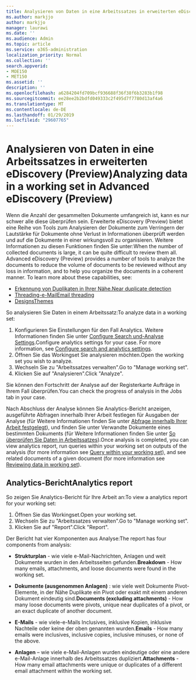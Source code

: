 ```yaml
---
title: Analysieren von Daten in eine Arbeitssatzes in erweiterten eDiscovery (Preview)
ms.author: markjjo
author: markjjo
manager: laurawi
ms.date: ''
ms.audience: Admin
ms.topic: article
ms.service: o365-administration
localization_priority: Normal
ms.collection: ''
search.appverid:
- MOE150
- MET150
ms.assetid: ''
description: ''
ms.openlocfilehash: a6284204fd709bcf936688f36f38f6b3283b1f98
ms.sourcegitcommit: ee28ee2b2bdfd049333c2f495d7f7780d13af4a6
ms.translationtype: MT
ms.contentlocale: de-DE
ms.lasthandoff: 01/29/2019
ms.locfileid: "29607765"
---
```

# <a name="analyzing-data-in-a-working-set-in-advanced-ediscovery-preview"></a><span data-ttu-id="73987-102">Analysieren von Daten in eine Arbeitssatzes in erweiterten eDiscovery (Preview)</span><span class="sxs-lookup"><span data-stu-id="73987-102">Analyzing data in a working set in Advanced eDiscovery (Preview)</span></span>

<span data-ttu-id="73987-p101">Wenn die Anzahl der gesammelten Dokumente umfangreich ist, kann es nur schwer alle diese überprüfen sein. Erweiterte eDiscovery (Preview) bietet eine Reihe von Tools zum Analysieren der Dokumente zum Verringern der Lautstärke für Dokumente ohne Verlust in Informationen überprüft werden und auf die Dokumente in einer wirkungsvoll zu organisieren. Weitere Informationen zu diesen Funktionen finden Sie unter:</span><span class="sxs-lookup"><span data-stu-id="73987-p101">When the number of collected documents is large, it can be quite difficult to review them all. Advanced eDiscovery (Preview) provides a number of tools to analyze the documents to reduce the volume of documents to be reviewed without any loss in information, and to help you organize the documents in a coherent manner. To learn more about these capabilities, see:</span></span>

- [<span data-ttu-id="73987-106">Erkennung von Duplikaten in Ihrer Nähe.</span><span class="sxs-lookup"><span data-stu-id="73987-106">Near duplicate detection</span></span>](near-duplicates.md)
- [<span data-ttu-id="73987-107">Threading-e-Mail</span><span class="sxs-lookup"><span data-stu-id="73987-107">Email threading</span></span>](email-threading.md)
- [<span data-ttu-id="73987-108">Designs</span><span class="sxs-lookup"><span data-stu-id="73987-108">Themes</span></span>](themes.md)

<span data-ttu-id="73987-109">So analysieren Sie Daten in einem Arbeitssatz:</span><span class="sxs-lookup"><span data-stu-id="73987-109">To analyze data in a working set:</span></span>

1. <span data-ttu-id="73987-p102">Konfigurieren Sie Einstellungen für den Fall Analytics. Weitere Informationen finden Sie unter [Configure Search und-Analyse Settings](configure-search-analytics-settings.md).</span><span class="sxs-lookup"><span data-stu-id="73987-p102">Configure analytics settings for your case. For more information, see [Configure search and analytics settings](configure-search-analytics-settings.md).</span></span>
2. <span data-ttu-id="73987-112">Öffnen Sie das Workingset Sie analysieren möchten.</span><span class="sxs-lookup"><span data-stu-id="73987-112">Open the working set you wish to analyze.</span></span>
3. <span data-ttu-id="73987-113">Wechseln Sie zu "Arbeitssatzes verwalten".</span><span class="sxs-lookup"><span data-stu-id="73987-113">Go to "Manage working set".</span></span>
4. <span data-ttu-id="73987-114">Klicken Sie auf "Analysieren".</span><span class="sxs-lookup"><span data-stu-id="73987-114">Click "Analyze".</span></span>

<span data-ttu-id="73987-115">Sie können den Fortschritt der Analyse auf der Registerkarte Aufträge in Ihrem Fall überprüfen.</span><span class="sxs-lookup"><span data-stu-id="73987-115">You can check the progress of analysis in the Jobs tab in your case.</span></span>

 <span data-ttu-id="73987-116">Nach Abschluss der Analyse können Sie Analytics-Bericht anzeigen, ausgeführte Abfragen innerhalb Ihrer Arbeit festlegen für Ausgaben der Analyse (für Weitere Informationen finden Sie unter [Abfrage innerhalb Ihrer Arbeit festgelegt](working-set-search.md)), und finden Sie unter Verwandte Dokumente eines bestimmten Dokuments (für Weitere Informationen finden Sie unter [ So überprüfen Sie Daten in Arbeitssatzes](reviewing-data-in-working-set.md)).</span><span class="sxs-lookup"><span data-stu-id="73987-116">Once analysis is completed, you can view analytics report, run queries within your working set on outputs of the analysis (for more information see [Query within your working set](working-set-search.md)), and see related documents of a given document (for more information see [Reviewing data in working set](reviewing-data-in-working-set.md)).</span></span>

## <a name="analytics-report"></a><span data-ttu-id="73987-117">Analytics-Bericht</span><span class="sxs-lookup"><span data-stu-id="73987-117">Analytics report</span></span>

<span data-ttu-id="73987-118">So zeigen Sie Analytics-Bericht für Ihre Arbeit an:</span><span class="sxs-lookup"><span data-stu-id="73987-118">To view a analytics report for your working set:</span></span>

1. <span data-ttu-id="73987-119">Öffnen Sie das Workingset.</span><span class="sxs-lookup"><span data-stu-id="73987-119">Open your working set.</span></span>
2. <span data-ttu-id="73987-120">Wechseln Sie zu "Arbeitssatzes verwalten".</span><span class="sxs-lookup"><span data-stu-id="73987-120">Go to "Manage working set".</span></span>
3. <span data-ttu-id="73987-121">Klicken Sie auf "Report".</span><span class="sxs-lookup"><span data-stu-id="73987-121">Click "Report".</span></span>

<span data-ttu-id="73987-122">Der Bericht hat vier Komponenten aus Analyse:</span><span class="sxs-lookup"><span data-stu-id="73987-122">The report has four components from analysis:</span></span>

- <span data-ttu-id="73987-123">**Strukturplan** - wie viele e-Mail-Nachrichten, Anlagen und weit Dokumente wurden in den Arbeitsseiten gefunden.</span><span class="sxs-lookup"><span data-stu-id="73987-123">**Breakdown** - How many emails, attachments, and loose documents were found in the working set.</span></span>

- <span data-ttu-id="73987-124">**Dokumente (ausgenommen Anlagen)** : wie viele weit Dokumente Pivot-Elemente, in der Nähe Duplikate ein Pivot oder exakt mit einem anderen Dokument eindeutig sind.</span><span class="sxs-lookup"><span data-stu-id="73987-124">**Documents (excluding attachments)** - How many loose documents were pivots, unique near duplicates of a pivot, or an exact duplicate of another document.</span></span>

- <span data-ttu-id="73987-125">**E-Mails** - wie viele-e-Mails Inclusives, inklusive Kopien, inklusive Nachteile oder keine der oben genannten wurden.</span><span class="sxs-lookup"><span data-stu-id="73987-125">**Emails** - How many emails were inclusives, inclusive copies, inclusive minuses, or none of the above.</span></span>

- <span data-ttu-id="73987-126">**Anlagen** – wie viele e-Mail-Anlagen wurden eindeutige oder eine andere e-Mail-Anlage innerhalb des Arbeitssatzes dupliziert.</span><span class="sxs-lookup"><span data-stu-id="73987-126">**Attachments** - How many email attachments were unique or duplicates of a different email attachment within the working set.</span></span>